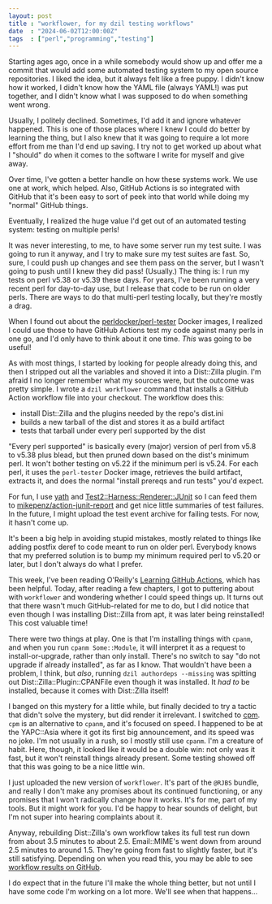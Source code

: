 ```yaml
---
layout: post
title : "workflower, for my dzil testing workflows"
date  : "2024-06-02T12:00:00Z"
tags  : ["perl","programming","testing"]
---
```


Starting ages ago, once in a while somebody would show up and offer me a commit
that would add some automated testing system to my open source repositories.  I
liked the idea, but it always felt like a free puppy.  I didn't know how it
worked, I didn't know how the YAML file (always YAML!) was put together, and I
didn't know what I was supposed to do when something went wrong.

Usually, I politely declined.  Sometimes, I'd add it and ignore whatever
happened.  This is one of those places where I knew I could do better by
learning the thing, but I also knew that it was going to require a lot more
effort from me than I'd end up saving.  I try not to get worked up about what I
"should" do when it comes to the software I write for myself and give away.

Over time, I've gotten a better handle on how these systems work.  We use one
at work, which helped.  Also, GitHub Actions is so integrated with GitHub that
it's been easy to sort of peek into that world while doing my "normal" GitHub
things.

Eventually, I realized the huge value I'd get out of an automated testing
system: testing on multiple perls!

It was never interesting, to me, to have some server run my test suite.  I was
going to run it anyway, and I try to make sure my test suites are fast.  So,
sure, I could push up changes and see them pass on the server, but I wasn't
going to push until I knew they did pass!  (Usually.)  The thing is: I run my
tests on perl v5.38 or v5.39 these days.  For years, I've been running a very
recent perl for day-to-day use, but I release that code to be run on older
perls.  There are ways to do that multi-perl testing locally, but they're
mostly a drag.

When I found out about the
[perldocker/perl-tester](https://hub.docker.com/r/perldocker/perl-tester)
Docker images, I realized I could use those to have GitHub Actions test my
code against many perls in one go, and I'd only have to think about it one
time.  *This* was going to be useful!

As with most things, I started by looking for people already doing this, and
then I stripped out all the variables and shoved it into a Dist::Zilla plugin.
I'm afraid I no longer remember what my sources were, but the outcome was
pretty simple.  I wrote a `dzil workflower` command that installs a GitHub
Action workflow file into your checkout.  The workflow does this:

* install Dist::Zilla and the plugins needed by the repo's dist.ini
* builds a new tarball of the dist and stores it as a build artifact
* tests that tarball under every perl supported by the dist

"Every perl supported" is basically every (major) version of perl from v5.8 to
v5.38 plus blead, but then pruned down based on the dist's minimum perl.  It
won't bother testing on v5.22 if the minimum perl is v5.24.  For each perl, it
uses the `perl-tester` Docker image, retrieves the build artifact, extracts it,
and does the normal "install prereqs and run tests" you'd expect.

For fun, I use [yath](https://metacpan.org/dist/Test2-Harness) and
[Test2::Harness::Renderer::JUnit](https://metacpan.org/pod/Test2::Harness::Renderer::JUnit)
so I can feed them to
[mikepenz/action-junit-report](https://github.com/mikepenz/action-junit-report)
and get nice little summaries of test failures.  In the future, I might upload
the test event archive for failing tests.  For now, it hasn't come up.

It's been a big help in avoiding stupid mistakes, mostly related to things like
adding postfix deref to code meant to run on older perl.  Everybody knows that
my preferred solution is to bump my minimum required perl to v5.20 or later,
but I don't always do what I prefer.

This week, I've been reading O'Reilly's [Learning GitHub
Actions](https://learning.oreilly.com/library/view/learning-github-actions/9781098131067/),
which has been helpful.  Today, after reading a few chapters, I got to
puttering about with `workflower` and wondering whether I could speed things
up.  It turns out that there wasn't much GitHub-related for me to do, but I did
notice that even though I was installing Dist::Zilla from apt, it was later
being reinstalled!  This cost valuable time!

There were two things at play.  One is that I'm installing things with `cpanm`,
and when you run `cpanm Some::Module`, it will interpret it as a request to
install-or-upgrade, rather than only install.  There's no switch to say "do not
upgrade if already installed", as far as I know.  That wouldn't have been a
problem, I think, but *also*, running `dzil authordeps --missing` was spitting
out Dist::Zilla::Plugin::CPANFile even though it was installed.  It *had to* be
installed, because it comes with Dist::Zilla itself!

I banged on this mystery for a little while, but finally decided to try a
tactic that didn't solve the mystery, but did render it irrelevant.  I switched
to [cpm](https://metacpan.org/pod/cpm).  `cpm` is an alternative to `cpanm`,
and it's focused on speed.  I happened to be at the YAPC::Asia where it got its
first big announcement, and its speed was no joke.  I'm not usually in a rush,
so I mostly still use `cpanm`.  I'm a creature of habit.  Here, though, it
looked like it would be a double win:  not only was it fast, but it won't
reinstall things already present.  Some testing showed off that this was going
to be a nice little win.

I just uploaded the new version of `workflower`.  It's part of the `@RJBS`
bundle, and really I don't make any promises about its continued functioning,
or any promises that I won't radically change how it works.  It's for me, part
of my tools.  But it might work for you.  I'd be happy to hear sounds of
delight, but I'm not super into hearing complaints about it.

Anyway, rebuilding Dist::Zilla's own workflow takes its full test run down from
about 3.5 minutes to about 2.5.  Email::MIME's went down from around 2.5
minutes to around 1.5.  They're going from fast to slightly faster, but it's
still satisfying.  Depending on when you read this, you may be able to see
[workflow results on GitHub](https://github.com/rjbs/Dist-Zilla/actions).

I do expect that in the future I'll make the whole thing better, but not until
I have some code I'm working on a lot more.  We'll see when that happens…
